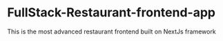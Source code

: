 # FullStack-Restaurant-frontend-app
This is the most advanced restaurant frontend built on NextJs framework
